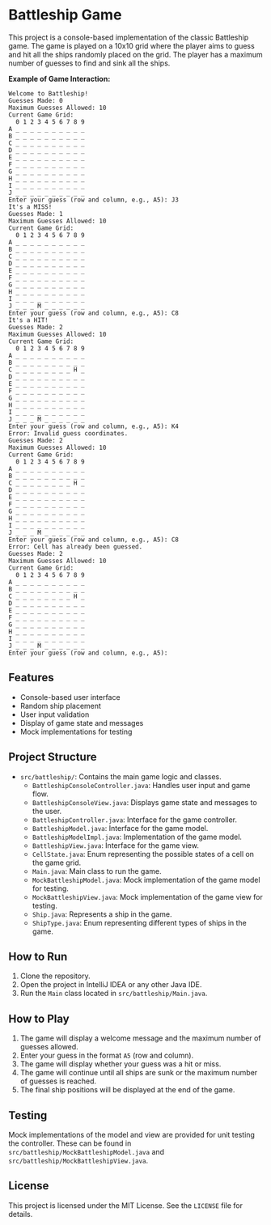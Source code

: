 # Battleship Game

This project is a console-based implementation of the classic Battleship game. The game is played on a 10x10 grid where the player aims to guess and hit all the ships randomly placed on the grid. The player has a maximum number of guesses to find and sink all the ships.

**Example of Game Interaction:**
```
Welcome to Battleship!
Guesses Made: 0
Maximum Guesses Allowed: 10
Current Game Grid:
  0 1 2 3 4 5 6 7 8 9 
A _ _ _ _ _ _ _ _ _ _ 
B _ _ _ _ _ _ _ _ _ _ 
C _ _ _ _ _ _ _ _ _ _ 
D _ _ _ _ _ _ _ _ _ _ 
E _ _ _ _ _ _ _ _ _ _ 
F _ _ _ _ _ _ _ _ _ _ 
G _ _ _ _ _ _ _ _ _ _ 
H _ _ _ _ _ _ _ _ _ _ 
I _ _ _ _ _ _ _ _ _ _ 
J _ _ _ _ _ _ _ _ _ _ 
Enter your guess (row and column, e.g., A5): J3
It's a MISS!
Guesses Made: 1
Maximum Guesses Allowed: 10
Current Game Grid:
  0 1 2 3 4 5 6 7 8 9 
A _ _ _ _ _ _ _ _ _ _ 
B _ _ _ _ _ _ _ _ _ _ 
C _ _ _ _ _ _ _ _ _ _ 
D _ _ _ _ _ _ _ _ _ _ 
E _ _ _ _ _ _ _ _ _ _ 
F _ _ _ _ _ _ _ _ _ _ 
G _ _ _ _ _ _ _ _ _ _ 
H _ _ _ _ _ _ _ _ _ _ 
I _ _ _ _ _ _ _ _ _ _ 
J _ _ _ M _ _ _ _ _ _ 
Enter your guess (row and column, e.g., A5): C8
It's a HIT!
Guesses Made: 2
Maximum Guesses Allowed: 10
Current Game Grid:
  0 1 2 3 4 5 6 7 8 9 
A _ _ _ _ _ _ _ _ _ _ 
B _ _ _ _ _ _ _ _ _ _ 
C _ _ _ _ _ _ _ _ H _ 
D _ _ _ _ _ _ _ _ _ _ 
E _ _ _ _ _ _ _ _ _ _ 
F _ _ _ _ _ _ _ _ _ _ 
G _ _ _ _ _ _ _ _ _ _ 
H _ _ _ _ _ _ _ _ _ _ 
I _ _ _ _ _ _ _ _ _ _ 
J _ _ _ M _ _ _ _ _ _ 
Enter your guess (row and column, e.g., A5): K4
Error: Invalid guess coordinates.
Guesses Made: 2
Maximum Guesses Allowed: 10
Current Game Grid:
  0 1 2 3 4 5 6 7 8 9 
A _ _ _ _ _ _ _ _ _ _ 
B _ _ _ _ _ _ _ _ _ _ 
C _ _ _ _ _ _ _ _ H _ 
D _ _ _ _ _ _ _ _ _ _ 
E _ _ _ _ _ _ _ _ _ _ 
F _ _ _ _ _ _ _ _ _ _ 
G _ _ _ _ _ _ _ _ _ _ 
H _ _ _ _ _ _ _ _ _ _ 
I _ _ _ _ _ _ _ _ _ _ 
J _ _ _ M _ _ _ _ _ _ 
Enter your guess (row and column, e.g., A5): C8
Error: Cell has already been guessed.
Guesses Made: 2
Maximum Guesses Allowed: 10
Current Game Grid:
  0 1 2 3 4 5 6 7 8 9 
A _ _ _ _ _ _ _ _ _ _ 
B _ _ _ _ _ _ _ _ _ _ 
C _ _ _ _ _ _ _ _ H _ 
D _ _ _ _ _ _ _ _ _ _ 
E _ _ _ _ _ _ _ _ _ _ 
F _ _ _ _ _ _ _ _ _ _ 
G _ _ _ _ _ _ _ _ _ _ 
H _ _ _ _ _ _ _ _ _ _ 
I _ _ _ _ _ _ _ _ _ _ 
J _ _ _ M _ _ _ _ _ _ 
Enter your guess (row and column, e.g., A5): 
```
## Features

- Console-based user interface
- Random ship placement
- User input validation
- Display of game state and messages
- Mock implementations for testing

## Project Structure

- `src/battleship/`: Contains the main game logic and classes.
  - `BattleshipConsoleController.java`: Handles user input and game flow.
  - `BattleshipConsoleView.java`: Displays game state and messages to the user.
  - `BattleshipController.java`: Interface for the game controller.
  - `BattleshipModel.java`: Interface for the game model.
  - `BattleshipModelImpl.java`: Implementation of the game model.
  - `BattleshipView.java`: Interface for the game view.
  - `CellState.java`: Enum representing the possible states of a cell on the game grid.
  - `Main.java`: Main class to run the game.
  - `MockBattleshipModel.java`: Mock implementation of the game model for testing.
  - `MockBattleshipView.java`: Mock implementation of the game view for testing.
  - `Ship.java`: Represents a ship in the game.
  - `ShipType.java`: Enum representing different types of ships in the game.

## How to Run

1. Clone the repository.
2. Open the project in IntelliJ IDEA or any other Java IDE.
3. Run the `Main` class located in `src/battleship/Main.java`.

## How to Play

1. The game will display a welcome message and the maximum number of guesses allowed.
2. Enter your guess in the format `A5` (row and column).
3. The game will display whether your guess was a hit or miss.
4. The game will continue until all ships are sunk or the maximum number of guesses is reached.
5. The final ship positions will be displayed at the end of the game.

## Testing

Mock implementations of the model and view are provided for unit testing the controller. These can be found in `src/battleship/MockBattleshipModel.java` and `src/battleship/MockBattleshipView.java`.

## License

This project is licensed under the MIT License. See the `LICENSE` file for details.
